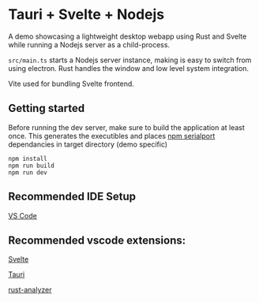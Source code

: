 # Tauri + Svelte + Nodejs

A demo showcasing a lightweight desktop webapp using Rust and Svelte while running a Nodejs server as a child-process.

`src/main.ts` starts a Nodejs server instance, making is easy to switch from using electron. Rust handles the window and low level system integration.

Vite used for bundling Svelte frontend.

## Getting started

Before running the dev server, make sure to build the application at least once. This generates the executibles and places [npm serialport](https://www.npmjs.com/package/serialport) dependancies in target directory (demo specific)
```
npm install
npm run build
npm run dev
```


## Recommended IDE Setup

[VS Code](https://code.visualstudio.com/)

## Recommended vscode extensions:

[Svelte](https://marketplace.visualstudio.com/items?itemName=svelte.svelte-vscode)

[Tauri](https://marketplace.visualstudio.com/items?itemName=tauri-apps.tauri-vscode)

[rust-analyzer](https://marketplace.visualstudio.com/items?itemName=rust-lang.rust-analyzer)